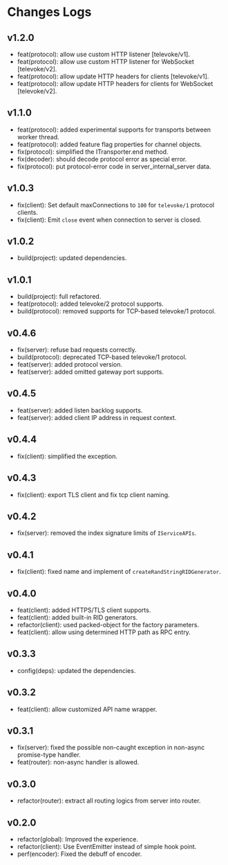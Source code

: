 # Changes Logs

## v1.2.0

- feat(protocol): allow use custom HTTP listener [televoke/v1].
- feat(protocol): allow use custom HTTP listener for WebSocket [televoke/v2].
- feat(protocol): allow update HTTP headers for clients [televoke/v1].
- feat(protocol): allow update HTTP headers for clients for WebSocket [televoke/v2].

## v1.1.0

- feat(protocol): added experimental supports for transports between worker thread.
- feat(protocol): added feature flag properties for channel objects.
- fix(protocol): simplified the ITransporter.end method.
- fix(decoder): should decode protocol error as special error.
- fix(protocol): put protocol-error code in server_internal_server data.

## v1.0.3

- fix(client): Set default maxConnections to `100` for `televoke/1` protocol clients.
- fix(client): Emit `close` event when connection to server is closed.

## v1.0.2

- build(project): updated dependencies.

## v1.0.1

- build(project): full refactored.
- feat(protocol): added televoke/2 protocol supports.
- build(protocol): removed supports for TCP-based televoke/1 protocol.

## v0.4.6

- fix(server): refuse bad requests correctly.
- build(protocol): deprecated TCP-based televoke/1 protocol.
- feat(server): added protocol version.
- feat(server): added omitted gateway port supports.

## v0.4.5

- feat(server): added listen backlog supports.
- feat(server): added client IP address in request context.

## v0.4.4

- fix(client): simplified the exception.

## v0.4.3

- fix(client): export TLS client and fix tcp client naming.

## v0.4.2

- fix(server): removed the index signature limits of `IServiceAPIs`.

## v0.4.1

- fix(client): fixed name and implement of `createRandStringRIDGenerator`.

## v0.4.0

- feat(client): added HTTPS/TLS client supports.
- feat(client): added built-in RID generators.
- refactor(client): used packed-object for the factory parameters.
- feat(client): allow using determined HTTP path as RPC entry.

## v0.3.3

- config(deps): updated the dependencies.

## v0.3.2

- feat(client): allow customized API name wrapper.

## v0.3.1

- fix(server): fixed the possible non-caught exception in non-async promise-type handler.
- feat(router): non-async handler is allowed.

## v0.3.0

- refactor(router): extract all routing logics from server into router.

## v0.2.0

- refactor(global): Improved the experience.
- refactor(client): Use EventEmitter instead of simple hook point.
- perf(encoder): Fixed the debuff of encoder.
